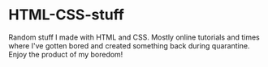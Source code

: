 # HTML-CSS-stuff
Random stuff I made with HTML and CSS. Mostly online tutorials and times where I've gotten bored and created something back during quarantine. Enjoy the product of my boredom!
